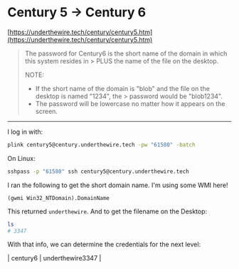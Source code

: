 # Century 5 -> Century 6

[https://underthewire.tech/century/century5.htm](https://underthewire.tech/century/century5.htm)

> The password for Century6 is the short name of the domain in which this system resides in > PLUS the name of the file on the desktop.
> 
> NOTE:
> - If the short name of the domain is "blob" and the file on the desktop is named "1234", the > password would be "blob1234".
> - The password will be lowercase no matter how it appears on the screen.

-----------------

I log in with:

```bash
plink century5@century.underthewire.tech -pw "61580" -batch
```

On Linux:

```bash
sshpass -p "61580" ssh century5@century.underthewire.tech
```

I ran the following to get the short domain name. I'm using some WMI here!

```
(gwmi Win32_NTDomain).DomainName
```

This returned `underthewire`. And to get the filename on the Desktop:

```bash
ls
# 3347
```

With that info, we can determine the credentials for the next level:

| century6 | underthewire3347 | 